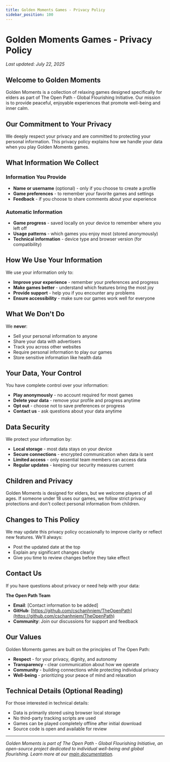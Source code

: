 ```yaml
---
title: Golden Moments Games - Privacy Policy
sidebar_position: 100
---
```


# Golden Moments Games - Privacy Policy

*Last updated: July 22, 2025*

## Welcome to Golden Moments

Golden Moments is a collection of relaxing games designed specifically for elders as part of The Open Path - Global Flourishing Initiative. Our mission is to provide peaceful, enjoyable experiences that promote well-being and inner calm.

## Our Commitment to Your Privacy

We deeply respect your privacy and are committed to protecting your personal information. This privacy policy explains how we handle your data when you play Golden Moments games.

## What Information We Collect

### Information You Provide
- **Name or username** (optional) - only if you choose to create a profile
- **Game preferences** - to remember your favorite games and settings
- **Feedback** - if you choose to share comments about your experience

### Automatic Information
- **Game progress** - saved locally on your device to remember where you left off
- **Usage patterns** - which games you enjoy most (stored anonymously)
- **Technical information** - device type and browser version (for compatibility)

## How We Use Your Information

We use your information only to:
- **Improve your experience** - remember your preferences and progress
- **Make games better** - understand which features bring the most joy
- **Provide support** - help you if you encounter any problems
- **Ensure accessibility** - make sure our games work well for everyone

## What We Don't Do

We **never**:
- Sell your personal information to anyone
- Share your data with advertisers
- Track you across other websites
- Require personal information to play our games
- Store sensitive information like health data

## Your Data, Your Control

You have complete control over your information:
- **Play anonymously** - no account required for most games
- **Delete your data** - remove your profile and progress anytime
- **Opt out** - choose not to save preferences or progress
- **Contact us** - ask questions about your data anytime

## Data Security

We protect your information by:
- **Local storage** - most data stays on your device
- **Secure connections** - encrypted communication when data is sent
- **Limited access** - only essential team members can access data
- **Regular updates** - keeping our security measures current

## Children and Privacy

Golden Moments is designed for elders, but we welcome players of all ages. If someone under 18 uses our games, we follow strict privacy protections and don't collect personal information from children.

## Changes to This Policy

We may update this privacy policy occasionally to improve clarity or reflect new features. We'll always:
- Post the updated date at the top
- Explain any significant changes clearly
- Give you time to review changes before they take effect

## Contact Us

If you have questions about privacy or need help with your data:

**The Open Path Team**
- **Email**: [Contact information to be added]
- **GitHub**: [https://github.com/cschanhniem/TheOpenPath](https://github.com/cschanhniem/TheOpenPath)
- **Community**: Join our discussions for support and feedback

## Our Values

Golden Moments games are built on the principles of The Open Path:
- **Respect** - for your privacy, dignity, and autonomy
- **Transparency** - clear communication about how we operate
- **Community** - building connections while protecting individual privacy
- **Well-being** - prioritizing your peace of mind and relaxation

## Technical Details (Optional Reading)

For those interested in technical details:
- Data is primarily stored using browser local storage
- No third-party tracking scripts are used
- Games can be played completely offline after initial download
- Source code is open and available for review

---

*Golden Moments is part of The Open Path - Global Flourishing Initiative, an open-source project dedicated to individual well-being and global flourishing. Learn more at our [main documentation](/).*
